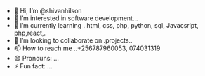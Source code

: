 - 👋 Hi, I’m @shivanhilson
- 👀 I’m interested in software development...
- 🌱 I’m currently learning . html, css, php, python, sql, Javacsript, php,react,.
- 💞️ I’m looking to collaborate on .projects..
- 📫 How to reach me ..+256787960053, 074031319
- 😄 Pronouns: ...
- ⚡ Fun fact: ...

<!---
shivanhilson/shivanhilson is a ✨ special ✨ repository because its `README.md` (this file) appears on your GitHub profile.
You can click the Preview link to take a look at your changes.
--->
